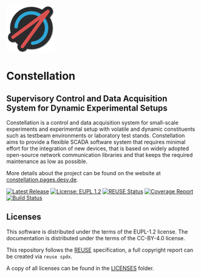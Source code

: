 <!--
SPDX-FileCopyrightText: 2023 DESY and the Constellation authors
SPDX-License-Identifier: CC-BY-4.0
-->

[![Logo](docs/logo_small.png)](https://constellation.pages.desy.de/)

# Constellation

## Supervisory Control and Data Acquisition System for Dynamic Experimental Setups

Constellation is a control and data acquisition system for small-scale experiments and experimental setup with volatile and dynamic constituents such as testbeam environments or laboratory test stands. Constellation aims to provide a flexible SCADA software system that requires minimal effort for the integration of new devices, that is based on widely adopted open-source network communication libraries and that keeps the required maintenance as low as possible.

More details about the project can be found on the website at [constellation.pages.desy.de](https://constellation.pages.desy.de/).

[![Latest Release](https://gitlab.desy.de/constellation/constellation/-/badges/release.svg)](https://gitlab.desy.de/constellation/constellation/-/releases)
[![License: EUPL 1.2](https://img.shields.io/badge/License-EUPL%201.2-blue.svg)](https://opensource.org/license/eupl-1-2/)
[![REUSE Status](https://api.reuse.software/badge/gitlab.desy.de/constellation/constellation)](https://api.reuse.software/info/gitlab.desy.de/constellation/constellation)
[![Coverage Report](https://gitlab.desy.de/constellation/constellation/badges/main/coverage.svg)](https://gitlab.desy.de/constellation/constellation/-/graphs/main/charts)
[![Build Status](https://gitlab.desy.de/constellation/constellation/badges/main/pipeline.svg)](https://gitlab.desy.de/constellation/constellation/-/commits/main)

## Licenses

This software is distributed under the terms of the EUPL-1.2 license. The documentation is distributed under the terms of the CC-BY-4.0 license.

This repository follows the [REUSE](https://reuse.software/) specification, a full copyright report can be created via `reuse spdx`.

A copy of all licenses can be found in the [LICENSES](LICENSES/) folder.
